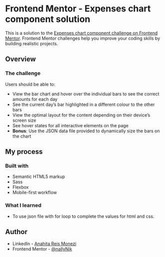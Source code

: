 # Frontend Mentor - Expenses chart component solution

This is a solution to the [Expenses chart component challenge on Frontend Mentor](https://www.frontendmentor.io/challenges/expenses-chart-component-e7yJBUdjwt). Frontend Mentor challenges help you improve your coding skills by building realistic projects. 

## Overview

### The challenge

Users should be able to:

- View the bar chart and hover over the individual bars to see the correct amounts for each day
- See the current day’s bar highlighted in a different colour to the other bars
- View the optimal layout for the content depending on their device’s screen size
- See hover states for all interactive elements on the page
- **Bonus**: Use the JSON data file provided to dynamically size the bars on the chart

## My process

### Built with

- Semantic HTML5 markup
- Sass
- Flexbox
- Mobile-first workflow

### What I learned
- To use json file with for loop to complete the values for html and css.

## Author

- LinkedIn - [Anahita Reis Monezi](https://https://www.linkedin.com/in/anahitareismonezi/)
- Frontend Mentor - [@nallyNik](https://www.frontendmentor.io/profile/nallynik)
